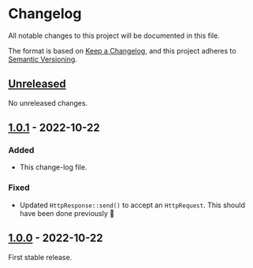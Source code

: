 # Changelog

All notable changes to this project will be documented in this file.

The format is based on [Keep a Changelog](https://keepachangelog.com/en/1.0.0/), and this project adheres to [Semantic Versioning](https://semver.org/spec/v2.0.0.html).

## [Unreleased]

No unreleased changes.

## [1.0.1] - 2022-10-22

### Added

- This change-log file.

### Fixed

- Updated `HttpResponse::send()` to accept an `HttpRequest`.  This should have been done previously :facepalm:

## [1.0.0] - 2022-10-22

First stable release.

[unreleased]: https://github.com/danbettles/marigold/compare/v1.0.1...HEAD
[1.0.1]: https://github.com/danbettles/marigold/compare/v1.0.0...v1.0.1
[1.0.0]: https://github.com/danbettles/marigold/releases/tag/v1.0.0
